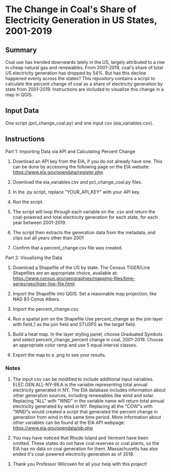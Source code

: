 # The Change in Coal's Share of Electricity Generation in US States, 2001-2019

## Summary
Coal use has trended downwards lately in the US, largely attributed to a rise
in cheap natural gas and renewables. From 2001-2019, coal's share of total US
electricity generation has dropped by 54%. But has this decline happened evenly
 across the states? This repository contains a script to calculate the percent
 change of coal as a share of electricity generation by state from 2001-2019.
 Instructions are included to visualize this change in a map in QGIS.

## Input Data
One script (pct_change_coal.py) and one input csv (eia_variables.csv).

## Instructions
Part 1: Importing Data via API and Calculating Percent Change

1. Download an API key from the EIA, if you do not already have one. This can be done by accessing the following page on the EIA website: https://www.eia.gov/opendata/register.php

2. Download the eia_variables.csv and pct_change_coal.py files.

3. In the .py script, replace "YOUR_API_KEY" with your API key.

4. Run the script.

1.  The script will loop through each variable on the .csv and return the coal-powered and total electricity generation for each state, for each year between 2001-2019.

2.  The script then extracts the generation data from the metadata, and clips out all years other than 2001

5. Confirm that a percent_change.csv file was created.

Part 2: Visualizing the Data

1. Download a Shapefile of the US by state. The Census TIGER/Line Shapefiles are an appropriate choice, available at: https://www.census.gov/geographies/mapping-files/time-series/geo/tiger-line-file.html.

2. Import the Shapefile into QGIS. Set a reasonable map projection, like NAD 83 Conus Albers.

3. Import the percent_change.csv.

4. Run a spatial join on the Shapefile Use percent_change as the join layer with field_1 as the join field and   STUSPS as the target field.

5. Build a heat map. In the layer styling panel, choose Graduated Symbols and select percent_change_percent change in coal, 2001-2019. Choose an appropriate color ramp and use 5 equal interval classes.  

6. Export the map to a .png to see your results.

### Notes
1. The input csv can be modified to include additional input variables.   ELEC.GEN.ALL-NY-99.A is the variable representing total annual electricity generated in NY. The EIA database includes information about other generation sources, including renewables like wind and solar. Replacing "ALL" with "WND" in the variable name will return total annual electricity generated by wind in NY. Replacing all the "COW"s with "WND"s would created a script that generated the percent change in generation from wind in this same time period. More information about other variables can be found at the EIA API webpage: https://www.eia.gov/opendata/qb.php

2. You may have noticed that Rhode Island and Vermont have been omitted. These states do not have coal reserves or coal plants, so the EIA has no data on coal generation for them. Massachusetts has also ended it's coal-powered electricity generation as of 2018.

3. Thank you Professor Wilcoxen for all your help with this project!
